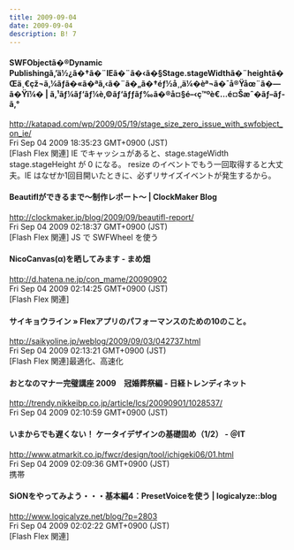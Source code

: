 ```yaml
---
title: 2009-09-04
date: 2009-09-04
description: B! 7
---
```


#### SWFObjectã�®Dynamic Publishingã‚’ä½¿ã�†ã�¨IEã�¨ã�‹ã�§Stage.stageWidthã�¨heightã�Œä¸€çž¬ã‚¼ãƒ­ã�«ã�ªã‚‹ã�¨ã�„ã�†éƒ½å¸‚ä¼�èª¬ã�¯å®Ÿåœ¨ã�—ã�Ÿï¼� | ã‚¹ãƒ¼ãƒ‘ãƒ¼è‚©ãƒ‘ãƒƒãƒ‰ã�®å¤§é–‹ç™ºè€…é¤Šæˆ�ãƒ–ãƒ­ã‚°
http://katapad.com/wp/2009/05/19/stage_size_zero_issue_with_swfobject_on_ie/<br>
Fri Sep 04 2009 18:35:23 GMT+0900 (JST)<br>
[Flash Flex 関連] IE でキャッシュがあると、stage.stageWidth stage.stageHeight が 0 になる。 resize のイベントでもう一回取得すると大丈夫。IE はなぜか1回目開いたときに、必ずリサイズイベントが発生するから。


####   Beautiflができるまで〜制作レポート〜 | ClockMaker Blog
http://clockmaker.jp/blog/2009/09/beautifl-report/<br>
Fri Sep 04 2009 02:18:37 GMT+0900 (JST)<br>
[Flash Flex 関連] JS で SWFWheel を使う


#### NicoCanvas(α)を晒してみます - まめ畑
http://d.hatena.ne.jp/con_mame/20090902<br>
Fri Sep 04 2009 02:14:25 GMT+0900 (JST)<br>
[Flash Flex 関連]


#### サイキョウライン » Flexアプリのパフォーマンスのための10のこと。
http://saikyoline.jp/weblog/2009/09/03/042737.html<br>
Fri Sep 04 2009 02:13:21 GMT+0900 (JST)<br>
[Flash Flex 関連]最適化、高速化


#### おとなのマナー完璧講座 2009　冠婚葬祭編 - 日経トレンディネット
http://trendy.nikkeibp.co.jp/article/lcs/20090901/1028537/<br>
Fri Sep 04 2009 02:10:59 GMT+0900 (JST)<br>


#### いまからでも遅くない！ ケータイデザインの基礎固め（1/2） - ＠IT
http://www.atmarkit.co.jp/fwcr/design/tool/ichigeki06/01.html<br>
Fri Sep 04 2009 02:09:36 GMT+0900 (JST)<br>
携帯


#### SiONをやってみよう・・・基本編4：PresetVoiceを使う | logicalyze::blog
http://www.logicalyze.net/blog/?p=2803<br>
Fri Sep 04 2009 02:02:22 GMT+0900 (JST)<br>
[Flash Flex 関連]


